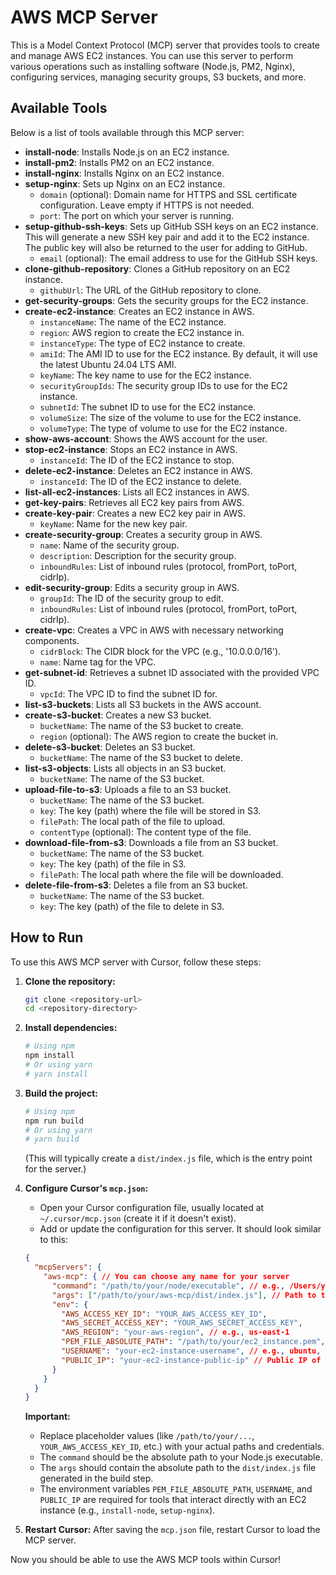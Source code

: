 # AWS MCP Server

This is a Model Context Protocol (MCP) server that provides tools to create and manage AWS EC2 instances. You can use this server to perform various operations such as installing software (Node.js, PM2, Nginx), configuring services, managing security groups, S3 buckets, and more.

## Available Tools

Below is a list of tools available through this MCP server:

*   **install-node**: Installs Node.js on an EC2 instance.
*   **install-pm2**: Installs PM2 on an EC2 instance.
*   **install-nginx**: Installs Nginx on an EC2 instance.
*   **setup-nginx**: Sets up Nginx on an EC2 instance.
    *   `domain` (optional): Domain name for HTTPS and SSL certificate configuration. Leave empty if HTTPS is not needed.
    *   `port`: The port on which your server is running.
*   **setup-github-ssh-keys**: Sets up GitHub SSH keys on an EC2 instance. This will generate a new SSH key pair and add it to the EC2 instance. The public key will also be returned to the user for adding to GitHub.
    *   `email` (optional): The email address to use for the GitHub SSH keys.
*   **clone-github-repository**: Clones a GitHub repository on an EC2 instance.
    *   `githubUrl`: The URL of the GitHub repository to clone.
*   **get-security-groups**: Gets the security groups for the EC2 instance.
*   **create-ec2-instance**: Creates an EC2 instance in AWS.
    *   `instanceName`: The name of the EC2 instance.
    *   `region`: AWS region to create the EC2 instance in.
    *   `instanceType`: The type of EC2 instance to create.
    *   `amiId`: The AMI ID to use for the EC2 instance. By default, it will use the latest Ubuntu 24.04 LTS AMI.
    *   `keyName`: The key name to use for the EC2 instance.
    *   `securityGroupIds`: The security group IDs to use for the EC2 instance.
    *   `subnetId`: The subnet ID to use for the EC2 instance.
    *   `volumeSize`: The size of the volume to use for the EC2 instance.
    *   `volumeType`: The type of volume to use for the EC2 instance.
*   **show-aws-account**: Shows the AWS account for the user.
*   **stop-ec2-instance**: Stops an EC2 instance in AWS.
    *   `instanceId`: The ID of the EC2 instance to stop.
*   **delete-ec2-instance**: Deletes an EC2 instance in AWS.
    *   `instanceId`: The ID of the EC2 instance to delete.
*   **list-all-ec2-instances**: Lists all EC2 instances in AWS.
*   **get-key-pairs**: Retrieves all EC2 key pairs from AWS.
*   **create-key-pair**: Creates a new EC2 key pair in AWS.
    *   `keyName`: Name for the new key pair.
*   **create-security-group**: Creates a security group in AWS.
    *   `name`: Name of the security group.
    *   `description`: Description for the security group.
    *   `inboundRules`: List of inbound rules (protocol, fromPort, toPort, cidrIp).
*   **edit-security-group**: Edits a security group in AWS.
    *   `groupId`: The ID of the security group to edit.
    *   `inboundRules`: List of inbound rules (protocol, fromPort, toPort, cidrIp).
*   **create-vpc**: Creates a VPC in AWS with necessary networking components.
    *   `cidrBlock`: The CIDR block for the VPC (e.g., '10.0.0.0/16').
    *   `name`: Name tag for the VPC.
*   **get-subnet-id**: Retrieves a subnet ID associated with the provided VPC ID.
    *   `vpcId`: The VPC ID to find the subnet ID for.
*   **list-s3-buckets**: Lists all S3 buckets in the AWS account.
*   **create-s3-bucket**: Creates a new S3 bucket.
    *   `bucketName`: The name of the S3 bucket to create.
    *   `region` (optional): The AWS region to create the bucket in.
*   **delete-s3-bucket**: Deletes an S3 bucket.
    *   `bucketName`: The name of the S3 bucket to delete.
*   **list-s3-objects**: Lists all objects in an S3 bucket.
    *   `bucketName`: The name of the S3 bucket.
*   **upload-file-to-s3**: Uploads a file to an S3 bucket.
    *   `bucketName`: The name of the S3 bucket.
    *   `key`: The key (path) where the file will be stored in S3.
    *   `filePath`: The local path of the file to upload.
    *   `contentType` (optional): The content type of the file.
*   **download-file-from-s3**: Downloads a file from an S3 bucket.
    *   `bucketName`: The name of the S3 bucket.
    *   `key`: The key (path) of the file in S3.
    *   `filePath`: The local path where the file will be downloaded.
*   **delete-file-from-s3**: Deletes a file from an S3 bucket.
    *   `bucketName`: The name of the S3 bucket.
    *   `key`: The key (path) of the file to delete in S3.

## How to Run

To use this AWS MCP server with Cursor, follow these steps:

1.  **Clone the repository:**
    ```bash
    git clone <repository-url>
    cd <repository-directory>
    ```

2.  **Install dependencies:**
    ```bash
    # Using npm
    npm install
    # Or using yarn
    # yarn install
    ```

3.  **Build the project:**
    ```bash
    # Using npm
    npm run build
    # Or using yarn
    # yarn build
    ```
    (This will typically create a `dist/index.js` file, which is the entry point for the server.)

4.  **Configure Cursor's `mcp.json`:**
    *   Open your Cursor configuration file, usually located at `~/.cursor/mcp.json` (create it if it doesn't exist).
    *   Add or update the configuration for this server. It should look similar to this:

    ```json
    {
      "mcpServers": {
        "aws-mcp": { // You can choose any name for your server
          "command": "/path/to/your/node/executable", // e.g., /Users/yourname/.nvm/versions/node/v20.10.0/bin/node
          "args": ["/path/to/your/aws-mcp/dist/index.js"], // Path to the built index.js
          "env": {
            "AWS_ACCESS_KEY_ID": "YOUR_AWS_ACCESS_KEY_ID",
            "AWS_SECRET_ACCESS_KEY": "YOUR_AWS_SECRET_ACCESS_KEY",
            "AWS_REGION": "your-aws-region", // e.g., us-east-1
            "PEM_FILE_ABSOLUTE_PATH": "/path/to/your/ec2_instance.pem", // Absolute path to your .pem file
            "USERNAME": "your-ec2-instance-username", // e.g., ubuntu, ec2-user
            "PUBLIC_IP": "your-ec2-instance-public-ip" // Public IP of the EC2 instance to connect to for setup tools
          }
        }
      }
    }
    ```

    **Important:**
    *   Replace placeholder values (like `/path/to/your/...`, `YOUR_AWS_ACCESS_KEY_ID`, etc.) with your actual paths and credentials.
    *   The `command` should be the absolute path to your Node.js executable.
    *   The `args` should contain the absolute path to the `dist/index.js` file generated in the build step.
    *   The environment variables `PEM_FILE_ABSOLUTE_PATH`, `USERNAME`, and `PUBLIC_IP` are required for tools that interact directly with an EC2 instance (e.g., `install-node`, `setup-nginx`).

5.  **Restart Cursor:** After saving the `mcp.json` file, restart Cursor to load the MCP server.

Now you should be able to use the AWS MCP tools within Cursor! 